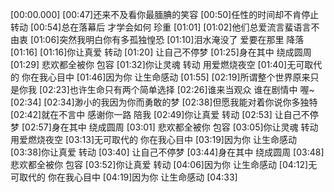 [00:00.000][00:47]还来不及看你最腼腆的笑容[00:50]任性的时间却不肯停止转动[00:54]总在落幕后 才学会如何 珍重[01:01][01:02]他们总爱流言蜚语言不由衷[01:06]突然我明白你有多孤独惶恐[01:10]泪水淹没了 爱要在那里 降落[01:16][01:16]你让真爱 转动[01:20] 让自己不停梦[01:25]身在其中 绕成圆周[01:29] 悲欢都全被你 包容[01:32]你让灵魂 转动 用爱燃烧夜空[01:40]无可取代的 你在我心目中[01:46]因为你 让生命感动[01:55][02:19]所谓整个世界原来只是你我[02:23]也许生命只有两个简单选择[02:26]谁来当观众 谁在剧情中 喔~[02:34][02:34]渺小的我因为你而勇敢的梦[02:38]但愿我能对着你说你多独特[02:42]就在不言中 感谢你一路 陪我[02:49]你让真爱 转动[02:53] 让自己不停梦[02:57]身在其中 绕成圆周[03:01] 悲欢都全被你 包容[03:05]你让灵魂 转动 用爱燃烧夜空[03:13]无可取代的 你在我心目中[03:19]因为你 让生命感动[03:38]你让真爱 转动[03:40] 让自己不停梦[03:44]身在其中 绕成圆周[03:48] 悲欢都全被你 包容[03:52]你让真爱 转动[04:06]因为你 让生命感动[04:12]无可取代的 你在我心目中[04:19]因为你 让生命感动[04:33]